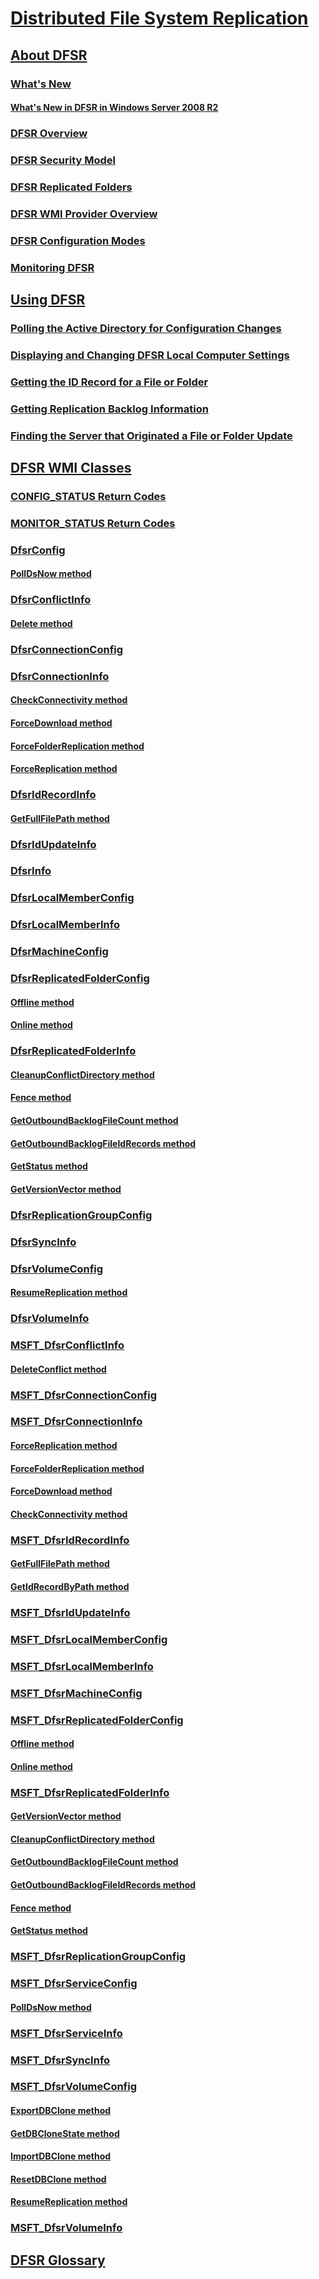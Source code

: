 # [Distributed File System Replication](distributed-file-system-replication--dfsr-.md)
## [About DFSR](about-dfsr.md)
### [What's New](what-s-new.md)
#### [What's New in DFSR in Windows Server 2008 R2](what-s-new-in-dfsr-in-windows-server-2008-r2-and-windows-7.md)
### [DFSR Overview](dfsr-overview.md)
### [DFSR Security Model](dfsr-security-model.md)
### [DFSR Replicated Folders](dfsr-replicated-folders.md)
### [DFSR WMI Provider Overview](dfsr-wmi-provider-overview.md)
### [DFSR Configuration Modes](configuring-dfsr.md)
### [Monitoring DFSR](monitoring-dfsr.md)
## [Using DFSR](using-the-dfsr-wmi-provider.md)
### [Polling the Active Directory for Configuration Changes](polling-the-active-directory-for-configuration-changes.md)
### [Displaying and Changing DFSR Local Computer Settings](displaying-and-changing-dfsr-machine-configuration-settings.md)
### [Getting the ID Record for a File or Folder](getting-the-id-record-for-a-file-or-folder.md)
### [Getting Replication Backlog Information](getting-replication-backlog-information.md)
### [Finding the Server that Originated a File or Folder Update](finding-the-server-that-originated-a-file-or-folder-update.md)
## [DFSR WMI Classes](dfsr-wmi-classes.md)
### [CONFIG_STATUS Return Codes](config-status-return-codes.md)
### [MONITOR_STATUS Return Codes](monitor-status-return-codes.md)
### [DfsrConfig](dfsrconfig.md)
#### [PollDsNow method](polldsnow-dfsrconfig.md)
### [DfsrConflictInfo](dfsrconflictinfo.md)
#### [Delete method](delete-dfsrconflictinfo.md)
### [DfsrConnectionConfig](dfsrconnectionconfig.md)
### [DfsrConnectionInfo](dfsrconnectioninfo.md)
#### [CheckConnectivity method](checkconnectivity-dfsrconnectioninfo.md)
#### [ForceDownload method](forcedownload-dfsrconnectioninfo.md)
#### [ForceFolderReplication method](forcefolderreplication-dfsrconnectioninfo.md)
#### [ForceReplication method](forcereplication-dfsrconnectioninfo.md)
### [DfsrIdRecordInfo](dfsridrecordinfo.md)
#### [GetFullFilePath method](getfullfilepath-dfsridrecordinfo.md)
### [DfsrIdUpdateInfo](dfsridupdateinfo.md)
### [DfsrInfo](dfsrinfo.md)
### [DfsrLocalMemberConfig](dfsrlocalmemberconfig.md)
### [DfsrLocalMemberInfo](dfsrlocalmemberinfo.md)
### [DfsrMachineConfig](dfsrmachineconfig.md)
### [DfsrReplicatedFolderConfig](dfsrreplicatedfolderconfig.md)
#### [Offline method](dfsrreplicatedfolderconfig-offline.md)
#### [Online method](dfsrreplicatedfolderconfig-online.md)
### [DfsrReplicatedFolderInfo](dfsrreplicatedfolderinfo.md)
#### [CleanupConflictDirectory method](cleanupconflictdirectory-dfsrreplicatedfolderinfo.md)
#### [Fence method](fence-dfsrreplicatedfolderinfo.md)
#### [GetOutboundBacklogFileCount method](getoutboundbacklogfilecount-dfsrreplicatedfolderinfo.md)
#### [GetOutboundBacklogFileIdRecords method](getoutboundbacklogfileidrecords-dfsrreplicatedfolderinfo.md)
#### [GetStatus method](dfsrreplicatedfolderinfo-getstatus.md)
#### [GetVersionVector method](getversionvector-dfsrreplicatedfolderinfo.md)
### [DfsrReplicationGroupConfig](dfsrreplicationgroupconfig.md)
### [DfsrSyncInfo](dfsrsyncinfo.md)
### [DfsrVolumeConfig](dfsrvolumeconfig.md)
#### [ResumeReplication method](resumereplication-dfsrvolumeconfig.md)
### [DfsrVolumeInfo](dfsrvolumeinfo.md)
### [MSFT_DfsrConflictInfo](msft-dfsrconflictinfo.md)
#### [DeleteConflict method](deleteconflict-msft-dfsrconflictinfo.md)
### [MSFT_DfsrConnectionConfig](msft-dfsrconnectionconfig.md)
### [MSFT_DfsrConnectionInfo](msft-dfsrconnectioninfo.md)
#### [ForceReplication method](forcereplication-msft-dfsrconnectioninfo.md)
#### [ForceFolderReplication method](forcefolderreplication-msft-dfsrconnectioninfo.md)
#### [ForceDownload method](forcedownload-msft-dfsrconnectioninfo.md)
#### [CheckConnectivity method](checkconnectivity-msft-dfsrconnectioninfo.md)
### [MSFT_DfsrIdRecordInfo](msft-dfsridrecordinfo.md)
#### [GetFullFilePath method](getfullfilepath-msft-dfsridrecordinfo.md)
#### [GetIdRecordByPath method](msft-dfsridrecordinfo-getidrecordbypath.md)
### [MSFT_DfsrIdUpdateInfo](msft-dfsridupdateinfo.md)
### [MSFT_DfsrLocalMemberConfig](msft-dfsrlocalmemberconfig.md)
### [MSFT_DfsrLocalMemberInfo](msft-dfsrlocalmemberinfo.md)
### [MSFT_DfsrMachineConfig](msft-dfsrmachineconfig.md)
### [MSFT_DfsrReplicatedFolderConfig](msft-dfsrreplicatedfolderconfig.md)
#### [Offline method](offline-msft-dfsrreplicatedfolderconfig.md)
#### [Online method](online-msft-dfsrreplicatedfolderconfig.md)
### [MSFT_DfsrReplicatedFolderInfo](msft-dfsrreplicatedfolderinfo.md)
#### [GetVersionVector method](getversionvector-msft-dfsrreplicatedfolderinfo.md)
#### [CleanupConflictDirectory method](cleanupconflictdirectory-msft-dfsrreplicatedfolderinfo.md)
#### [GetOutboundBacklogFileCount method](getoutboundbacklogfilecount-msft-dfsrreplicatedfolderinfo.md)
#### [GetOutboundBacklogFileIdRecords method](getoutboundbacklogfileidrecords-msft-dfsrreplicatedfolderinfo.md)
#### [Fence method](fence-msft-dfsrreplicatedfolderinfo.md)
#### [GetStatus method](getstatus-msft-dfsrreplicatedfolderinfo.md)
### [MSFT_DfsrReplicationGroupConfig](msft-dfsrreplicationgroupconfig.md)
### [MSFT_DfsrServiceConfig](msft-dfsrserviceconfig.md)
#### [PollDsNow method](polldsnow-msft-dfsrserviceconfig.md)
### [MSFT_DfsrServiceInfo](msft-dfsrserviceinfo.md)
### [MSFT_DfsrSyncInfo](msft-dfsrsyncinfo.md)
### [MSFT_DfsrVolumeConfig](msft-dfsrvolumeconfig.md)
#### [ExportDBClone method](msft-dfsrvolumeconfig-exportdbclone.md)
#### [GetDBCloneState method](msft-dfsrvolumeconfig-getdbclonestate.md)
#### [ImportDBClone method](msft-dfsrvolumeconfig-importdbclone.md)
#### [ResetDBClone method](msft-dfsrvolumeconfig-resetdbclone.md)
#### [ResumeReplication method](resumereplication-msft-dfsrvolumeconfig.md)
### [MSFT_DfsrVolumeInfo](msft-dfsrvolumeinfo.md)
## [DFSR Glossary](dfsr-glossary.md)


